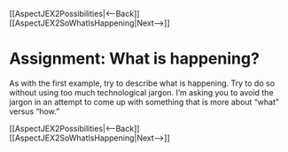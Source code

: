 [[AspectJEX2Possibilities|<--Back]] [[AspectJEX2SoWhatIsHappening|Next-->]]

# Assignment: What is happening?
As with the first example, try to describe what is happening. Try to do so without using too much technological jargon. I’m asking you to avoid the jargon in an attempt to come up with something that is more about “what” versus “how.”

[[AspectJEX2Possibilities|<--Back]] [[AspectJEX2SoWhatIsHappening|Next-->]]